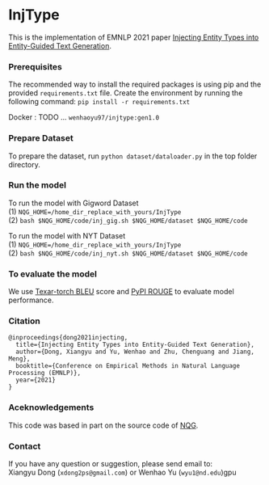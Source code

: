 # InjType

This is the implementation of EMNLP 2021 paper [Injecting Entity Types into Entity-Guided Text Generation](https://arxiv.org/abs/2009.13401).

### Prerequisites

The recommended way to install the required packages is using pip and the provided `requirements.txt` file. Create the environment by running the following command: `pip install -r requirements.txt`

Docker : TODO ... `wenhaoyu97/injtype:gen1.0`

### Prepare Dataset
To prepare the dataset, run `python dataset/dataloader.py` in the top folder directory.

### Run the model
To run the model with Gigword Dataset <br>
(1) `NQG_HOME=/home_dir_replace_with_yours/InjType` <br>
(2) `bash $NQG_HOME/code/inj_gig.sh $NQG_HOME/dataset $NQG_HOME/code` <br>

To run the model with NYT Dataset <br>
(1) `NQG_HOME=/home_dir_replace_with_yours/InjType` <br>
(2) `bash $NQG_HOME/code/inj_nyt.sh $NQG_HOME/dataset $NQG_HOME/code`

### To evaluate the model
We use [Texar-torch BLEU](https://github.com/asyml/texar-pytorch) score and [PyPI ROUGE](https://pypi.org/project/rouge/) to evaluate model performance.

### Citation

```
@inproceedings{dong2021injecting,
  title={Injecting Entity Types into Entity-Guided Text Generation},
  author={Dong, Xiangyu and Yu, Wenhao and Zhu, Chenguang and Jiang, Meng},
  booktitle={Conference on Empirical Methods in Natural Language Processing (EMNLP)},
  year={2021}
}
```

### Aceknowledgements
This code was based in part on the source code of [NQG](https://github.com/magic282/NQG).


### Contact
If you have any question or suggestion, please send email to: \
Xiangyu Dong (```xdong2ps@gmail.com```) or Wenhao Yu (```wyu1@nd.edu```)gpu
